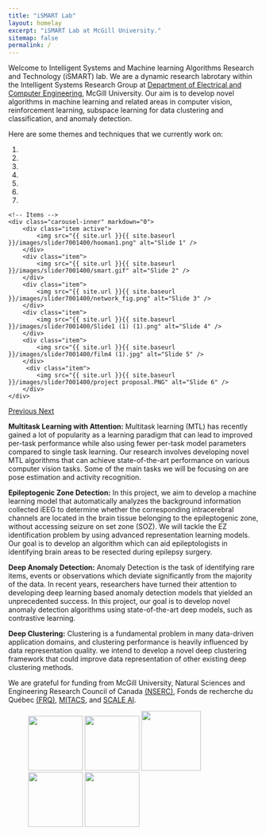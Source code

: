 ```yaml
---
title: "iSMART Lab"
layout: homelay
excerpt: "iSMART Lab at McGill University."
sitemap: false
permalink: /
---
```


Welcome to Intelligent Systems and Machine learning Algorithms Research and Technology (iSMART) lab. We are a dynamic research labrotary within the Intelligent Systems Research Group at [Department of Electrical and Computer Engineering](https://www.mcgill.ca/ece/), McGill University. Our aim is to develop novel algorithms in machine learning and related areas in computer vision, reinforcement learning, subspace learning for data clustering and classification, and anomaly detection.

Here are some themes and techniques that we currently work on:

<div markdown="0" id="carousel" class="carousel slide" data-ride="carousel" data-interval="4000" data-pause="hover" >
    <!-- Menu -->
    <ol class="carousel-indicators">
        <li data-target="#carousel" data-slide-to="0" class="active"></li>
        <li data-target="#carousel" data-slide-to="1"></li>
        <li data-target="#carousel" data-slide-to="2"></li>
        <li data-target="#carousel" data-slide-to="3"></li>
        <li data-target="#carousel" data-slide-to="4"></li>
        <li data-target="#carousel" data-slide-to="5"></li>
        <li data-target="#carousel" data-slide-to="6"></li>
    </ol>

    <!-- Items -->
    <div class="carousel-inner" markdown="0">
        <div class="item active">
            <img src="{{ site.url }}{{ site.baseurl }}/images/slider7001400/hooman1.png" alt="Slide 1" />
        </div>
        <div class="item">
            <img src="{{ site.url }}{{ site.baseurl }}/images/slider7001400/smart.gif" alt="Slide 2" />
        </div>
        <div class="item">
            <img src="{{ site.url }}{{ site.baseurl }}/images/slider7001400/network_fig.png" alt="Slide 3" />
        </div>
        <div class="item">
            <img src="{{ site.url }}{{ site.baseurl }}/images/slider7001400/Slide1 (1) (1).png" alt="Slide 4" />
        </div>
        <div class="item">
            <img src="{{ site.url }}{{ site.baseurl }}/images/slider7001400/film4 (1).jpg" alt="Slide 5" />
        </div>       
         <div class="item">
            <img src="{{ site.url }}{{ site.baseurl }}/images/slider7001400/project proposal.PNG" alt="Slide 6" />
        </div>
    </div>
  <a class="left carousel-control" href="#carousel" role="button" data-slide="prev">
    <span class="glyphicon glyphicon-chevron-left" aria-hidden="true"></span>
    <span class="sr-only">Previous</span>
  </a>
  <a class="right carousel-control" href="#carousel" role="button" data-slide="next">
    <span class="glyphicon glyphicon-chevron-right" aria-hidden="true"></span>
    <span class="sr-only">Next</span>
  </a>
</div>


**Multitask Learning with Attention:** Multitask learning (MTL) has recently gained a lot of popularity as a learning paradigm that can lead to improved per-task performance while also using fewer per-task model parameters compared to single task learning. Our research involves developing novel MTL algorithms that can achieve state-of-the-art performance on various computer vision tasks. Some of the main tasks we will be focusing on are pose estimation and activity recognition.

**Epileptogenic Zone Detection:** In this project, we aim to develop a machine learning model that automatically analyzes the background information collected iEEG to determine whether the corresponding intracerebral channels are located in the brain tissue belonging to the epileptogenic zone, without accessing seizure on set zone (SOZ). We will tackle the EZ identification problem by using advanced representation learning models. Our goal is to develop an algorithm which can aid epileptologists in identifying brain areas to be resected during epilepsy surgery.

**Deep Anomaly Detection:** Anomaly Detection is the task of identifying rare items, events or observations which deviate significantly from the majority of the data. In recent years, researchers have turned their attention to developing deep learning based anomaly detection models that yielded an unprecedented success. In this project, our goal is to develop novel anomaly detection algorithms using state-of-the-art deep models, such as contrastive learning.


**Deep Clustering:** Clustering is a fundamental problem in many data-driven application domains, and clustering performance is heavily influenced by data representation quality. we intend to develop a novel deep clustering framework that could improve data representation of other existing deep clustering methods.



We are grateful for funding from McGill University, Natural Sciences and Engineering Research Council of Canada [(NSERC)](https://www.nserc-crsng.gc.ca/index_eng.asp), Fonds de recherche du Québec [(FRQ)](https://frq.gouv.qc.ca/en/), [MITACS](https://www.mitacs.ca/en), and [SCALE AI](https://www.scaleai.ca/).

<figure class="fourth">
  <img src="{{ site.url }}{{ site.baseurl }}/images/logopic/MCGILL.png" style="width: 110px">
  <img src="{{ site.url }}{{ site.baseurl }}/images/logopic/FRQNT.png" style="width: 110px">
  <img src="{{ site.url }}{{ site.baseurl }}/images/logopic/NSERC.jpg" style="width: 120px">
  <img src="{{ site.url }}{{ site.baseurl }}/images/logopic/MITACS.jpg" style="width: 110px">
  <img src="{{ site.url }}{{ site.baseurl }}/images/logopic/SCALE.jpg" style="width: 110px">
</figure>
